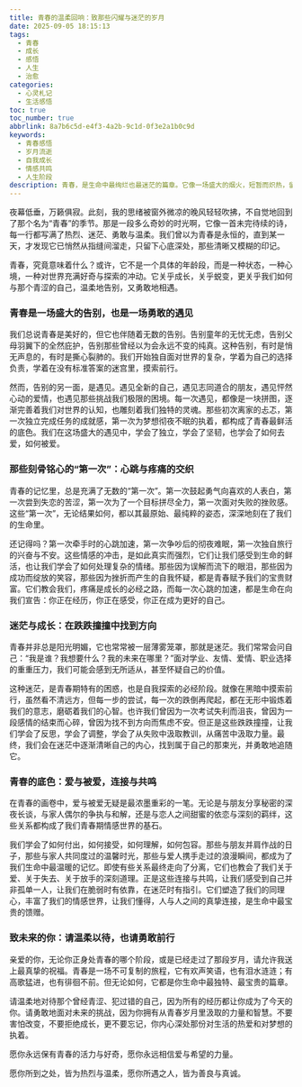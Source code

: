 ```yaml
---
title: 青春的温柔回响：致那些闪耀与迷茫的岁月
date: 2025-09-05 18:15:13
tags:
  - 青春
  - 成长
  - 感悟
  - 人生
  - 治愈
categories:
  - 心灵札记
  - 生活感悟
toc: true
toc_number: true
abbrlink: 8a7b6c5d-e4f3-4a2b-9c1d-0f3e2a1b0c9d
keywords:
  - 青春感悟
  - 岁月流逝
  - 自我成长
  - 情感共鸣
  - 人生阶段
description: 青春，是生命中最绚烂也最迷茫的篇章。它像一场盛大的烟火，短暂而炽热，留下无数光影与回响。我们在这段旅程中跌跌撞撞，感受着初次的悸动与疼痛，也收获着独一无二的成长与力量。今天，让我们一起温柔地回望，那些关于青春的真实感悟，那些塑造了我们，也终将指引我们前行的宝贵印记。
---
```


夜幕低垂，万籁俱寂。此刻，我的思绪被窗外微凉的晚风轻轻吹拂，不自觉地回到了那个名为“青春”的季节。那是一段多么奇妙的时光啊，它像一首未完待续的诗，每一行都写满了热烈、迷茫、勇敢与温柔。我们曾以为青春是永恒的，直到某一天，才发现它已悄然从指缝间溜走，只留下心底深处，那些清晰又模糊的印记。

青春，究竟意味着什么？或许，它不是一个具体的年龄段，而是一种状态，一种心境，一种对世界充满好奇与探索的冲动。它关乎成长，关乎蜕变，更关乎我们如何与那个青涩的自己，温柔地告别，又勇敢地相遇。

### 青春是一场盛大的告别，也是一场勇敢的遇见

我们总说青春是美好的，但它也伴随着无数的告别。告别童年的无忧无虑，告别父母羽翼下的全然庇护，告别那些曾经以为会永远不变的纯真。这种告别，有时是悄无声息的，有时是撕心裂肺的。我们开始独自面对世界的复杂，学着为自己的选择负责，学着在没有标准答案的迷宫里，摸索前行。

然而，告别的另一面，是遇见。遇见全新的自己，遇见志同道合的朋友，遇见怦然心动的爱情，也遇见那些挑战我们极限的困境。每一次遇见，都像是一块拼图，逐渐完善着我们对世界的认知，也雕刻着我们独特的灵魂。那些初次离家的忐忑，第一次独立完成任务的成就感，第一次为梦想彻夜不眠的执着，都构成了青春最鲜活的底色。我们在这场盛大的遇见中，学会了独立，学会了坚韧，也学会了如何去爱，如何被爱。

### 那些刻骨铭心的“第一次”：心跳与疼痛的交织

青春的记忆里，总是充满了无数的“第一次”。第一次鼓起勇气向喜欢的人表白，第一次尝到失恋的苦涩，第一次为了一个目标拼尽全力，第一次面对失败的挫败感。这些“第一次”，无论结果如何，都以其最原始、最纯粹的姿态，深深地刻在了我们的生命里。

还记得吗？第一次牵手时的心跳加速，第一次争吵后的彻夜难眠，第一次独自旅行的兴奋与不安。这些情感的冲击，是如此真实而强烈，它们让我们感受到生命的鲜活，也让我们学会了如何处理复杂的情绪。那些因为误解而流下的眼泪，那些因为成功而绽放的笑容，那些因为挫折而产生的自我怀疑，都是青春赋予我们的宝贵财富。它们教会我们，疼痛是成长的必经之路，而每一次心跳的加速，都是生命在向我们宣告：你正在经历，你正在感受，你正在成为更好的自己。

### 迷茫与成长：在跌跌撞撞中找到方向

青春并非总是阳光明媚，它也常常被一层薄雾笼罩，那就是迷茫。我们常常会问自己：“我是谁？我想要什么？我的未来在哪里？”面对学业、友情、爱情、职业选择的重重压力，我们可能会感到无所适从，甚至怀疑自己的价值。

这种迷茫，是青春期特有的困惑，也是自我探索的必经阶段。就像在黑暗中摸索前行，虽然看不清远方，但每一步的尝试，每一次的跌倒再爬起，都在无形中锻炼着我们的意志，磨砺着我们的心智。也许我们曾因为一次考试失利而沮丧，曾因为一段感情的结束而心碎，曾因为找不到方向而焦虑不安。但正是这些跌跌撞撞，让我们学会了反思，学会了调整，学会了从失败中汲取教训，从痛苦中汲取力量。最终，我们会在迷茫中逐渐清晰自己的内心，找到属于自己的那束光，并勇敢地追随它。

### 青春的底色：爱与被爱，连接与共鸣

在青春的画卷中，爱与被爱无疑是最浓墨重彩的一笔。无论是与朋友分享秘密的深夜长谈，与家人偶尔的争执与和解，还是与恋人之间甜蜜的依恋与深刻的羁绊，这些关系都构成了我们青春期情感世界的基石。

我们学会了如何付出，如何接受，如何理解，如何包容。那些与朋友并肩作战的日子，那些与家人共同度过的温馨时光，那些与爱人携手走过的浪漫瞬间，都成为了我们生命中最温暖的记忆。即使有些关系最终走向了分离，它们也教会了我们关于爱、关于失去、关于放手的深刻道理。正是这些连接与共鸣，让我们感受到自己并非孤单一人，让我们在脆弱时有依靠，在迷茫时有指引。它们塑造了我们的同理心，丰富了我们的情感世界，让我们懂得，人与人之间的真挚连接，是生命中最宝贵的馈赠。

### 致未来的你：请温柔以待，也请勇敢前行

亲爱的你，无论你正身处青春的哪个阶段，或是已经走过了那段岁月，请允许我送上最真挚的祝福。青春是一场不可复制的旅程，它有欢声笑语，也有泪水涟涟；有高歌猛进，也有徘徊不前。但无论如何，它都是你生命中最独特、最宝贵的篇章。

请温柔地对待那个曾经青涩、犯过错的自己，因为所有的经历都让你成为了今天的你。请勇敢地面对未来的挑战，因为你拥有从青春岁月里汲取的力量和智慧。不要害怕改变，不要拒绝成长，更不要忘记，你内心深处那份对生活的热爱和对梦想的执着。

愿你永远保有青春的活力与好奇，愿你永远相信爱与希望的力量。

愿你所到之处，皆为热烈与温柔，愿你所遇之人，皆为善良与真诚。